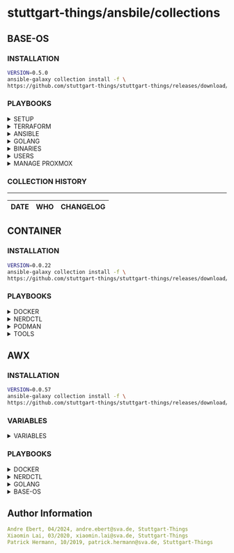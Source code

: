 # stuttgart-things/ansbile/collections

## BASE-OS

### INSTALLATION

```bash
VERSION=0.5.0
ansible-galaxy collection install -f \
https://github.com/stuttgart-things/stuttgart-things/releases/download/${VERSION}/sthings-base_os-${VERSION}.tar.gz
```

### PLAYBOOKS

<details><summary>SETUP</summary>

base setup for linux machine: updates, packages, ca, banner + filesystem.

```bash
ansible-playbook sthings.base_os.setup -vv -i /tmp/inv
```

</details>

<details><summary>TERRAFORM</summary>

deploys ansible + dependecies

```bash
# VSPHERE-TF-VARS PROFILE
ansible-playbook sthings.base_os.terraform \
-e tf_project_path=/home/andre/Projects/ansible/awx/base-codehub/terraform/vsphere-andre-vm \
-e tf_vars_profile=vsphere-terraform -vv
```
```bash
# PROXMOX-TF-VARS PROFILE
ansible-playbook sthings.base_os.terraform \
-e tf_project_path=/home/andre/Projects/ansible/awx/base-codehub/terraform/proxmox-andre-vm \
-e tf_vars_profile=proxmox-terraform -vv
```
```bash
# EXAMPLE GET TERRAFORM CONFIG FROM S3 BUCKET
ansible-playbook sthings.base_os.terraform \
-e tf_project_path=/home/andre/Projects/ansible/awx/base-codehub/terraform/vsphere-andre-vm \
-e tf_vars_profile=vsphere-terraform \
-e download_config_s3=true \
-e bucket_name=example-bucket \
-e object_name=example-object -vv
```

</details>

<details><summary>ANSIBLE</summary>

deploys ansible + dependecies

```bash
ansible-playbook sthings.base_os.ansible -vv -i /tmp/inv
```

</details>

<details><summary>GOLANG</summary>

installs golang on target system(s)

```bash
# DEPLOYMENT WITH DEFAULT OPTIONS (STHINGS USER EXPORTS)
ansible-playbook sthings.base_os.golang -vv -i inventory

# DEPLOYMENT WITH OVERWRITES (DIFFRENT USER AND SPECIFY GOLANG VERSION)
ansible-playbook sthings.base_os.golang \
-e golang_version=1.22.2 \
-e go_username=elon \
-e go_usergroup=dev \
-e go_userhome=/home/elon \
-vv -i inventory

# ADD TO PLAY AND README FOR USERS DICT
```

</details>

<details><summary>BINARIES</summary>

```bash
ansible-playbook sthings.base_os.binaries -vv -i /tmp/inv
```

</details>


<details><summary>USERS</summary>

```bash
ansible-playbook sthings.base_os.users -vv -i /tmp/inv
```

</details>

<details><summary>MANAGE PROXMOX</summary>

## Rename VM/Template
```bash
ansible-playbook sthings.base_os.rename_proxmox -vv -e vmname_old=myVM -e vmname_new=myNewVM -e target_host=localhost
```

## Delete VM/Template
```bash
ansible-playbook sthings.base_os.delete_proxmox -vv -e vmname_delete=example-name -e target_host=localhost
```

</details>

### COLLECTION HISTORY

----------------
| DATE  | WHO | CHANGELOG |
|---|---|---|


## CONTAINER

### INSTALLATION

```bash
VERSION=0.0.22
ansible-galaxy collection install -f \
https://github.com/stuttgart-things/stuttgart-things/releases/download/${VERSION}/sthings-container-${VERSION}.tar.gz
```

### PLAYBOOKS

<details><summary>DOCKER</summary>

###ADD DESCRIPTION

```bash
# DEPLOYMENT OF LATEST RUNTIME, CLI + COMPOSE
ansible-playbook sthings.container.docker -vv -i inventory

# DEPLOYMENT OF LATEST RUNTIME, CLI, COMPOSE + KIND CLUSTER
ansible-playbook sthings.container.docker \
-e install_kind=true \
-vv -i inventory
```

</details>

<details><summary>NERDCTL</summary>

```bash
ansible-playbook sthings.container.nerdctl -i /tmp/inv -vv
```

</details>

<details><summary>PODMAN</summary>

```bash
ansible-playbook sthings.container.podman -i /tmp/inv -vv
```

</details>

<details><summary>TOOLS</summary>

```bash
ansible-playbook sthings.container.tools -i /tmp/inv -vv
```

</details>

## AWX

### INSTALLATION

```bash
VERSION=0.0.57
ansible-galaxy collection install -f \
https://github.com/stuttgart-things/stuttgart-things/releases/download/${VERSION}/sthings-awx-${VERSION}.tar.gz
```

### VARIABLES

<details><summary>VARIABLES</summary>

* name:         Name of the job-template
* inventory:    Name of the inventory to use
* project:      Name of the Project the job-template should belong to
* state:        'present' to create job-template, 'absent' to delete job-template

</details>

### PLAYBOOKS

<details><summary>DOCKER</summary>

docker deployment awx job template w/ survey

```bash
export CONTROLLER_HOST=https://awx.<DOMAIN>.sva.de #EXAMPLE!
export CONTROLLER_USERNAME=admin #EXAMPLE!
export CONTROLLER_PASSWORD=<PASSWORD>
ansible-playbook sthings.awx.docker -vv
```

</details>

<details><summary>NERDCTL</summary>

nerdctl deployment awx job template w/ survey

```bash
export CONTROLLER_HOST=https://awx.<DOMAIN>.sva.de #EXAMPLE!
export CONTROLLER_USERNAME=admin #EXAMPLE!
export CONTROLLER_PASSWORD=<PASSWORD>
ansible-playbook sthings.awx.nerdctl -vv
```

</details>

<details><summary>GOLANG</summary>

golang deployment awx job template w/ survey

```bash
export CONTROLLER_HOST=https://awx.<DOMAIN>.sva.de #EXAMPLE!
export CONTROLLER_USERNAME=admin #EXAMPLE!
export CONTROLLER_PASSWORD=<PASSWORD>
ansible-playbook sthings.awx.golang -vv
```

</details>

<details><summary>BASE-OS</summary>

base-os deployment awx job template w/ survey

```bash
export CONTROLLER_HOST=https://awx.<DOMAIN>.sva.de #EXAMPLE!
export CONTROLLER_USERNAME=admin #EXAMPLE!
export CONTROLLER_PASSWORD=<PASSWORD>
ansible-playbook sthings.awx.baseos -vv
```

base-os deployment awx job template w/ survey AND scheduler
```bash
export CONTROLLER_HOST=https://awx.<DOMAIN>.sva.de #EXAMPLE!
export CONTROLLER_USERNAME=admin #EXAMPLE!
export CONTROLLER_PASSWORD=<PASSWORD>
ansible-playbook sthings.awx.baseos -vv -e target_host=example.labul.sva.de
```

</details>


Author Information
------------------

```yaml
Andre Ebert, 04/2024, andre.ebert@sva.de, Stuttgart-Things
Xiaomin Lai, 03/2020, xiaomin.lai@sva.de, Stuttgart-Things
Patrick Hermann, 10/2019, patrick.hermann@sva.de, Stuttgart-Things
```
